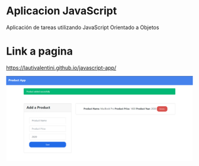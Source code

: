 # Aplicacion JavaScript
Aplicación de tareas utilizando JavaScript Orientado a Objetos

# Link a pagina
https://lautivalentini.github.io/javascript-app/

![ScreenShot](https://raw.githubusercontent.com/lautivalentini/JavaScript-App/master/img.png)
